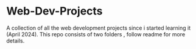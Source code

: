 # Web-Dev-Projects
A collection of all the web development projects since i started learning it (April 2024). This repo consists of two folders , follow readme for more details.

